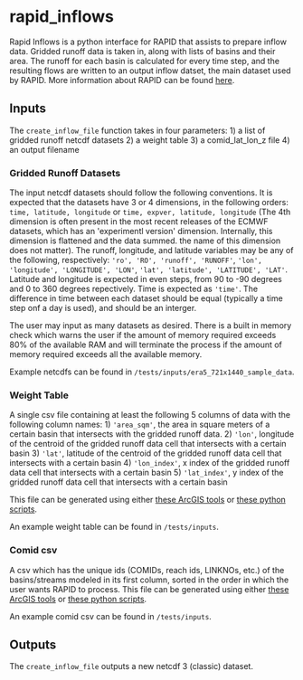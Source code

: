 # rapid_inflows
Rapid Inflows is a python interface for RAPID that assists to prepare inflow data. Gridded runoff data is taken in, along with lists of basins and their area. The runoff for each basin is calculated for every time step, and the resulting flows are written to an output inflow datset, the main dataset used by RAPID. More information about RAPID can be found [here](http://rapid-hub.org).

## Inputs
The `create_inflow_file` function takes in four parameters: 
    1) a list of gridded runoff netcdf datasets
    2) a weight table
    3) a comid_lat_lon_z file
    4) an output filename

### Gridded Runoff Datasets
The input netcdf datasets should follow the following conventions. It is expected that the datasets have 3 or 4 dimensions, in the following orders: `time, latitude, longitude` or `time, expver, latitude, longitude` (The 4th dimension is often present in the most recent releases of the ECMWF datasets, which has an 'experimentl version' dimension. Internally, this dimension is flattened and the data summed. the name of this dimension does not matter). The runoff, longitude, and latitude variables may be any of the following, respectively: `'ro', 'RO', 'runoff', 'RUNOFF'`, `'lon', 'longitude', 'LONGITUDE', 'LON'`, `'lat', 'latitude', 'LATITUDE', 'LAT'`. Latitude and longitude is expected in even steps, from 90 to -90 degrees and 0 to 360 degrees repectively. Time is expected as `'time'`. The difference in time between each dataset should be equal (typically a time step onf a day is used), and should be an interger.

The user may input as many datasets as desired. There is a built in memory check which warns the user if the amount of memory required exceeds 80% of the available RAM and will terminate the process if the amount of memory required exceeds all the available memory. 

Example netcdfs can be found in `/tests/inputs/era5_721x1440_sample_data`.

### Weight Table
A single csv file containing at least the following 5 columns of data with the following column names: 
    1) `'area_sqm'`, the area in square meters of a certain basin that intersects with the gridded runoff data. 
    2) `'lon'`,  longitude of the centroid of the gridded runoff data cell that intersects with a certain basin
    3) `'lat'`,  latitude of the centroid of the gridded runoff data cell that intersects with a certain basin
    4) `'lon_index'`,  x index of the gridded runoff data cell that intersects with a certain basin
    5) `'lat_index'`,  y index of the gridded runoff data cell that intersects with a certain basin

This file can be generated using either [these ArcGIS tools](https://github.com/Esri/python-toolbox-for-rapid) or [these python scripts](https://github.com/geoglows/tdxhydro-rapid).

An example weight table can be found in `/tests/inputs`.

### Comid csv
A csv which has the unique ids (COMIDs, reach ids, LINKNOs, etc.) of the basins/streams modeled in its first column, sorted in the order in which the user wants RAPID to process. This file can be generated using either [these ArcGIS tools](https://github.com/Esri/python-toolbox-for-rapid) or [these python scripts](https://github.com/geoglows/tdxhydro-rapid).

An example comid csv can be found in `/tests/inputs`.

## Outputs
The `create_inflow_file` outputs a new netcdf 3 (classic) dataset.